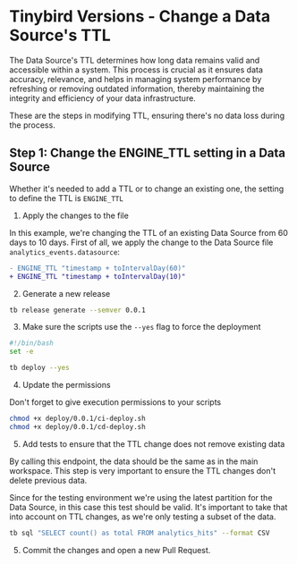 # Tinybird Versions - Change a Data Source's TTL


The Data Source's TTL determines how long data remains valid and accessible within a system. This process is crucial as it ensures data accuracy, relevance, and helps in managing system performance by refreshing or removing outdated information, thereby maintaining the integrity and efficiency of your data infrastructure.

These are the steps in modifying TTL, ensuring there's no data loss during the process.

## Step 1: Change the ENGINE_TTL setting in a Data Source

Whether it's needed to add a TTL or to change an existing one, the setting to define the TTL is `ENGINE_TTL`

1. Apply the changes to the file

In this example, we're changing the TTL of an existing Data Source from 60 days to 10 days. First of all, we apply the change to the Data Source file `analytics_events.datasource`:

```diff
- ENGINE_TTL "timestamp + toIntervalDay(60)"
+ ENGINE_TTL "timestamp + toIntervalDay(10)"
```

2. Generate a new release

```sh
tb release generate --semver 0.0.1
```

3. Make sure the scripts use the `--yes` flag to force the deployment

```sh
#!/bin/bash
set -e

tb deploy --yes
```

4. Update the permissions

Don't forget to give execution permissions to your scripts

```sh
chmod +x deploy/0.0.1/ci-deploy.sh
chmod +x deploy/0.0.1/cd-deploy.sh
```

5. Add tests to ensure that the TTL change does not remove existing data

By calling this endpoint, the data should be the same as in the main workspace. This step is very important to ensure the TTL changes don't delete previous data.

Since for the testing environment we're using the latest partition for the Data Source, in this case this test should be valid. It's important to take that into account on TTL changes, as we're only testing a subset of the data.

```sh
tb sql "SELECT count() as total FROM analytics_hits" --format CSV
```

5. Commit the changes and open a new Pull Request.

